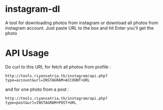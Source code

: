 # instagram-dl
A tool for downloading photos from instagram or download all photos from instagram account. Just paste URL to the box and hit Enter you'll get the photo

# API Usage
Do curl to this URI, for fetch all photos from profile :
```
http://tools.riyansatria.tk/instagram/api.php?type=account&url=INSTAGRAM+ACCOUNT+URL
```
and for one photo from a post :
```
http://tools.riyansatria.tk/instagram/api.php?type=post&url=INSTAGRAM+POST+URL
```
